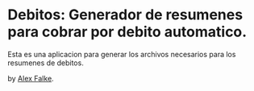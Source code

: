 # Debitos: Generador de resumenes para cobrar por debito automatico.

Esta es una aplicacion para generar los archivos necesarios para los resumenes de debitos.

by [Alex Falke](http://alexfalke.com.ar/).